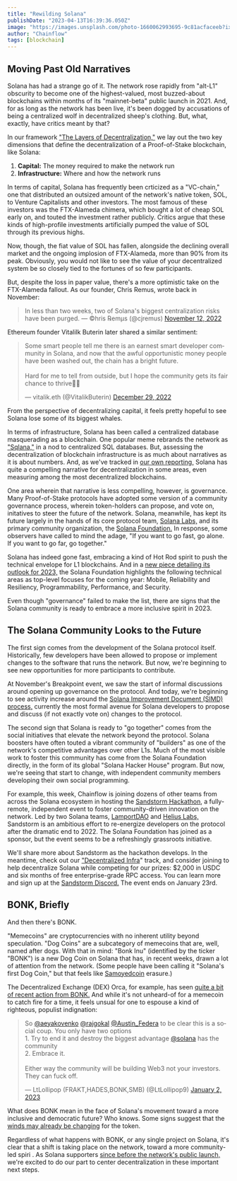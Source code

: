```yaml
---
title: "Rewilding Solana"
publishDate: "2023-04-13T16:39:36.050Z"
image: "https://images.unsplash.com/photo-1660062993695-9c81acfaceeb?ixlib=rb-4.0.3&ixid=MnwxMjA3fDB8MHxzZWFyY2h8Nnx8c29sYW5hfGVufDB8fDB8fA%3D%3D&auto=format&fit=crop&w=500&q=60"
author: "Chainflow"
tags: [blockchain]
---
```


## Moving Past Old Narratives

Solana has had a strange go of it. The network rose rapidly from "alt-L1" obscurity to become one of the highest-valued, most buzzed-about blockchains within months of its "mainnet-beta" public launch in 2021. And, for as long as the network has been live, it's been dogged by accusations of being a centralized wolf in decentralized sheep's clothing. But, what, exactly, have critics meant by that?

In our framework ["The Layers of Decentralization,"](https://chainflow.io/the-layers-of-decentralization/) we lay out the two key dimensions that define the decentralization of a Proof-of-Stake blockchain, like Solana:

1. **Capital:** The money required to make the network run
2. **Infrastructure:** Where and how the network runs

In terms of capital, Solana has frequently been crticized as a "VC-chain," one that distributed an outsized amount of the network's native token, SOL, to Venture Capitalists and other investors. The most famous of these investors was the FTX-Alameda chimera, which bought a lot of cheap SOL early on, and touted the investment rather publicly. Critics argue that these kinds of high-profile investments artificially pumped the value of SOL through its previous highs.

Now, though, the fiat value of SOL has fallen, alongside the declining overall market and the ongoing implosion of FTX-Alameda, more than 90% from its peak. Obviously, you would not like to see the value of your decentralized system be so closely tied to the fortunes of so few participants.

But, despite the loss in paper value, there's a more optimistic take on the FTX-Alameda fallout. As our founder, Chris Remus, wrote back in November:

> In less than two weeks, two of Solana's biggest centralization risks have been purged.
> — ©hris ℞emµs (@cjremus) [November 12, 2022](https://twitter.com/cjremus/status/1591430136779640837?ref_src=twsrc%5Etfw)

Ethereum founder Vitalilk Buterin later shared a similar sentiment:

<blockquote class="twitter-tweet"><p lang="en" dir="ltr">Some smart people tell me there is an earnest smart developer community in Solana, and now that the awful opportunistic money people have been washed out, the chain has a bright future.<br><br>Hard for me to tell from outside, but I hope the community gets its fair chance to thrive🦾🦾</p>&mdash; vitalik.eth (@VitalikButerin) <a href="https://twitter.com/VitalikButerin/status/1608591727316684804?ref_src=twsrc%5Etfw">December 29, 2022</a></blockquote> <script async src="https://platform.twitter.com/widgets.js" charset="utf-8"></script>

From the perspective of decentralizing capital, it feels pretty hopeful to see Solana lose some of its biggest whales.

In terms of infrastructure, Solana has been called a centralized database masquerading as a blockchain. One popular meme rebrands the network as ["Sqlana,"](https://twitter.com/search?q=Sqlana&src=spelling_expansion_revert_click) in a nod to centralized SQL databases. But, assessing the decentralization of blockchain infrastructure is as much about narratives as it is about numbers. And, as we've tracked in [our own reporting,](https://twitter.com/ChainflowPOS/status/1599523192875327488) Solana has quite a compelling narrative for decentralization in some areas, even measuring among the most decentralized blockchains.

One area wherein that narrative is less compelling, however, is governance. Many Proof-of-Stake protocols have adopted some version of a community governance process, wherein token-holders can propose, and vote on, initatives to steer the future of the network. Solana, meanwhile, has kept its future largely in the hands of its core protocol team, [Solana Labs,](https://solanalabs.com/) and its primary community organization, the [Solana Foundation.](https://solana.org/) In response, some observers have called to mind the adage, "If you want to go fast, go alone. If you want to go far, go together."

Solana has indeed gone fast, embracing a kind of Hot Rod spirit to push the technical envelope for L1 blockchains. And in a [new piece detailing its outlook for 2023,](https://solana.com/news/looking-forward-what-the-solana-community-will-tackle-in-2023-and-beyond) the Solana Foundation highlights the following technical areas as top-level focuses for the coming year: Mobile, Reliability and Resiliency, Programmability, Performance, and Security.

Even though "governance" failed to make the list, there are signs that the Solana community is ready to embrace a more inclusive spirit in 2023.

## The Solana Community Looks to the Future

The first sign comes from the development of the Solana protocol itself. Historically, few developers have been allowed to propose or implement changes to the software that runs the network. But now, we're beginning to see new opportunities for more participants to contribute.

At November's Breakpoint event, we saw the start of informal discussions around opening up governance on the protocol. And today, we're beginning to see activity increase around the [Solana Improvement Document (SIMD) process,](https://github.com/solana-foundation/solana-improvement-documents/pulls) currently the most formal avenue for Solana developers to propose and discuss (if not exactly vote on) changes to the protocol.

The second sign that Solana is ready to "go together" comes from the social initiatives that elevate the network beyond the protocol. Solana boosters have often touted a vibrant community of "builders" as one of the network's competitive advantages over other L1s. Much of the most visible work to foster this community has come from the Solana Foundation directly, in the form of its global "Solana Hacker House" program. But now, we're seeing that start to change, with independent community members developing their own social programming.

For example, this week, Chainflow is joining dozens of other teams from across the Solana ecosystem in hosting the [Sandstorm Hackathon,](https://www.sandstormhackathon.com/) a fully-remote, independent event to foster community-driven innovation on the network. Led by two Solana teams, [LamportDAO](https://twitter.com/LamportDAO) and [Helius Labs,](https://www.helius.xyz/) Sandstorm is an ambitious effort to re-energize developers on the protocol after the dramatic end to 2022. The Solana Foundation has joined as a sponsor, but the event seems to be a refreshingly grassroots initiative.

We'll share more about Sandstorm as the hackathon develops. In the meantime, check out our ["Decentralized Infra](https://www.sandstormhackathon.com/)" track, and consider joining to help decentralize Solana while competing for our prizes: $2,000 in USDC and six months of free enterprise-grade RPC access. You can learn more and sign up at the [Sandstorm Discord.](https://discord.com/invite/CmpJHq3JSt) The event ends on January 23rd.

## BONK, Briefly

And then there's BONK.

"Memecoins" are cryptocurrencies with no inherent utility beyond speculation. "Dog Coins" are a subcategory of memecoins that are, well, named after dogs. With that in mind: "Bonk Inu" (identified by the ticker "BONK") is a new Dog Coin on Solana that has, in recent weeks, drawn a lot of attention from the network. (Some people have been calling it "Solana's first Dog Coin," but that feels like [Samoyedcoin](https://twitter.com/samoyedcoin) erasure.)

The Decentralized Exchange (DEX) Orca, for example, has seen [quite a bit of recent action from BONK.](https://www.coindesk.com/markets/2023/01/04/shiba-inu-themed-bonk-tokens-are-yielding-nearly-1000-for-solana-liquidity-providers/) And while it's not unheard-of for a memecoin to catch fire for a time, it feels unsual for one to espouse a kind of righteous, populist indignation:

<blockquote class="twitter-tweet"><p lang="en" dir="ltr">So <a href="https://twitter.com/aeyakovenko?ref_src=twsrc%5Etfw">@aeyakovenko</a> <a href="https://twitter.com/rajgokal?ref_src=twsrc%5Etfw">@rajgokal</a> <a href="https://twitter.com/Austin_Federa?ref_src=twsrc%5Etfw">@Austin_Federa</a> to be clear this is a social coup. You only have two options<br>1. Try to end it and destroy the biggest advantage <a href="https://twitter.com/solana?ref_src=twsrc%5Etfw">@solana</a> has the community<br>2. Embrace it.<br><br>Either way the community will be building Web3 not your investors. They can fuck off.</p>&mdash; LtLollipop (FRAKT,HADES,BONK,SMB) (@LtLollipop9) <a href="https://twitter.com/LtLollipop9/status/1609989301982593027?ref_src=twsrc%5Etfw">January 2, 2023</a></blockquote> <script async src="https://platform.twitter.com/widgets.js" charset="utf-8"></script>

What does BONK mean in the face of Solana's movement toward a more inclusive and democratic future? Who knows. Some signs suggest that the [winds may already be changing](https://decrypt.co/118545/developers-burn-5-trillion-bonk-as-solana-based-meme-coin-slides) for the token.

Regardless of what happens with BONK, or any single project on Solana, it's clear that a shift is taking place on the network, toward a more community-led spiri . As Solana supporters [since before the network's public launch,](https://twitter.com/ChainflowPOS/status/1224783985152339974) we're excited to do our part to center decentralization in these important next steps.
